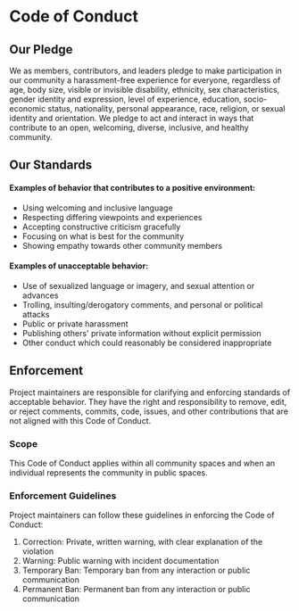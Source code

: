 # Code of Conduct

## Our Pledge

We as members, contributors, and leaders pledge to make participation in our community a harassment-free experience for everyone, regardless of age, body size, visible or invisible disability, ethnicity, sex characteristics, gender identity and expression, level of experience, education, socio-economic status, nationality, personal appearance, race, religion, or sexual identity and orientation.
We pledge to act and interact in ways that contribute to an open, welcoming, diverse, inclusive, and healthy community.

## Our Standards

#### Examples of behavior that contributes to a positive environment:

- Using welcoming and inclusive language
- Respecting differing viewpoints and experiences
- Accepting constructive criticism gracefully
- Focusing on what is best for the community
- Showing empathy towards other community members

#### Examples of unacceptable behavior:

- Use of sexualized language or imagery, and sexual attention or advances
- Trolling, insulting/derogatory comments, and personal or political attacks
- Public or private harassment
- Publishing others' private information without explicit permission
- Other conduct which could reasonably be considered inappropriate

## Enforcement

Project maintainers are responsible for clarifying and enforcing standards of acceptable behavior. They have the right and responsibility to remove, edit, or reject comments, commits, code, issues, and other contributions that are not aligned with this Code of Conduct.

### Scope

This Code of Conduct applies within all community spaces and when an individual represents the community in public spaces.

### Enforcement Guidelines

Project maintainers can follow these guidelines in enforcing the Code of Conduct:

1. Correction: Private, written warning, with clear explanation of the violation
2. Warning: Public warning with incident documentation
3. Temporary Ban: Temporary ban from any interaction or public communication
4. Permanent Ban: Permanent ban from any interaction or public communication
